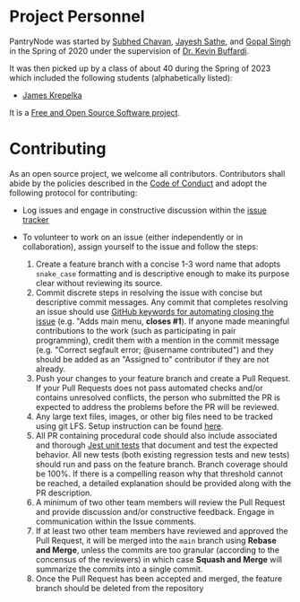 # Project Personnel

PantryNode was started by [Subhed Chavan](https://github.com/subhed), [Jayesh Sathe](https://github.com/Jayesh-sathe),
and [Gopal Singh](https://github.com/gopalsingh112) in the Spring of 2020 under the supervision of
[Dr. Kevin Buffardi](https://github.com/kbuffardi).

It was then picked up by a class of about 40 during the Spring of 2023 which included the following students
(alphabetically listed):
* [James Krepelka](https://github.com/Jooms)

It is a [Free and Open Source Software project](LICENSE).

# Contributing

As an open source project, we welcome all contributors. Contributors shall abide by the policies described in the [Code of Conduct](Code_of_Conduct.md) and adopt the following protocol for contributing:

* Log issues and engage in constructive discussion within the [issue tracker](/Issues)
* To volunteer to work on an issue (either independently or in collaboration), assign yourself to the issue and follow the steps:

    1. Create a feature branch with a concise 1-3 word name that adopts `snake_case` formatting and is descriptive enough to make its purpose clear without reviewing its source.
    2. Commit discrete steps in resolving the issue with concise but descriptive commit messages. Any commit that completes resolving an issue should use [GitHub keywords for automating closing the issue](https://docs.github.com/en/issues/tracking-your-work-with-issues/linking-a-pull-request-to-an-issue) (e.g. "Adds main menu, **closes #1**). If anyone made meaningful contributions to the work (such as participating in pair programming), credit them with a mention in the commit message (e.g. "Correct segfault error; @username contributed") and they should be added as an "Assigned to" contributor if they are not already.
    3. Push your changes to your feature branch and create a Pull Request. If your Pull Requests does not pass automated checks and/or contains unresolved conflicts, the person who submitted the PR is expected to address the problems before the PR will be reviewed.
    4. Any large text files, images, or other big files need to be tracked using git LFS. Setup instruction can be found [here](https://docs.github.com/en/repositories/working-with-files/managing-large-files/configuring-git-large-file-storage).
    5. All PR containing procedural code should also include associated and thorough [Jest unit tests](https://jestjs.io/) that document and test the expected behavior. All new tests (both existing regression tests and new tests) should run and pass on the feature branch. Branch coverage should be 100\%. If there is a compelling reason why that threshold cannot be reached, a detailed explanation should be provided along with the PR description.
    6. A minimum of two other team members will review the Pull Request and provide discussion and/or constructive feedback. Engage in communication within the Issue comments.
    7. If at least two other team members have reviewed and approved the Pull Request, it will be merged into the `main` branch using **Rebase and Merge**, unless the commits are too granular (according to the concensus of the reviewers) in which case **Squash and Merge** will summarize the commits into a single commit.
    8. Once the Pull Request has been accepted and merged, the feature branch should be deleted from the repository